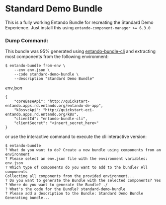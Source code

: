 # Standard Demo Bundle

This is a fully working Entando Bundle for recreating the Standard Demo Experience.
Just install this using `entando-component-manager >= 6.3.0`

### Dump Command:
This bundle was 95% generated using [entando-bundle-cli](https://github.com/entando-k8s/entando-bundle-cli) and extracting most components from the following environment:
```
$ entando-bundle from-env \
    --env env.json \
    --code standard-demo-bundle \
    --description "Standard Demo Bundle"
```

*env.json*
```
{
    "coreBaseApi": "http://quickstart-entando.apps.rd.entando.org/entando-de-app",
    "k8ssvcApi": "http://quickstart-eci-entando.apps.rd.entando.org/k8s",
    "clientId": "entando-bundle-cli",
    "clientSecret": "<insert_secret_here>"
}
```

or use the interactive command to execute the cli interactive version:
```
$ entando-bundle
? What do you want to do? Create a new bundle using components from an environment
? Please select an env.json file with the environment variables: env.json
? Which type of components do you want to add to the bundle? All components
Collecting all components from the provided environment...
? Do you want to generate the Bundle with the selected components? Yes
? Where do you want to generate the Bundle? ./
? What's the code for the Bundle? standard-demo-bundle
? Please add a description to the Bundle: Standard Demo Bundle
Generating bundle...
```
